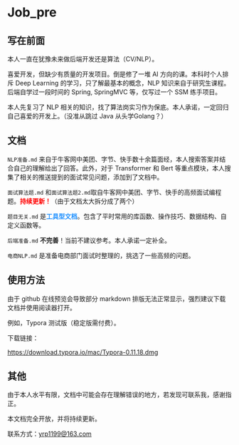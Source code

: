 # Job_pre

## 写在前面

本人一直在犹豫未来做后端开发还是算法（CV/NLP）。

喜爱开发，但缺少有质量的开发项目。倒是修了一堆 AI 方向的课。本科时个人排斥 Deep Learning 的学习，只了解最基本的概念，NLP 知识来自于研究生课程。 后端自学过一段时间的 Spring, SpringMVC 等，仅写过一个 SSM 练手项目。

本人先复习了 NLP 相关的知识，找了算法岗实习作为保底。本人承诺，一定回归自己喜爱的开发上。（没准从跳过 Java 从头学Golang？）



## 文档

`NLP准备.md` 来自于牛客网中美团、字节、快手数十余篇面经，本人搜索答案并结合自己的理解给出了回答。此外，对于 Transformer 和 Bert 等重点模块，本人搜集了相关的推送提到的面试常见问题，添加到了文档中。

`面试算法题.md` 和`面试算法题2.md`取自牛客网中美团、字节、快手的高频面试编程题。<font color=red>**持续更新！**</font>（由于文档太大拆分成了两个）

`题目无关.md` 是<font color=dodgerblue>**工具型文档**</font>。包含了平时常用的库函数、操作技巧、数据结构、自定义函数等。

`后端准备.md` **不完善**！当前不建议参考。本人承诺一定补全。

`电商NLP.md` 是准备电商部门面试时整理的，挑选了一些高频的问题。



## 使用方法

由于 github 在线预览会导致部分 markdown 排版无法正常显示，强烈建议下载文档并使用阅读器打开。

例如，Typora 测试版（稳定版需付费）。

下载链接：

https://download.typora.io/mac/Typora-0.11.18.dmg



## 其他

由于本人水平有限，文档中可能会存在理解错误的地方，若发现可联系我，感谢指正。

本文档完全开放，并将持续更新。

联系方式：yrp1199@163.com
